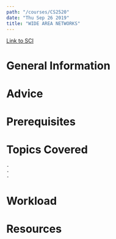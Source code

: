 ```yaml
---
path: "/courses/CS2520"
date: "Thu Sep 26 2019"
title: "WIDE AREA NETWORKS"
---
```

[Link to SCI]("http://courses.sci.pitt.edu/courses/courses/view/CS-2520")

# General Information

# Advice


# Prerequisites
<!-- PREREQ_REPLACEMENT (Do not remove) -->

<!-- END PREREQ_REPLACEMENT (Do not remove) -->
# Topics Covered
	- 
	-
	-
# Workload

<!-- TESTIMONIALS
# Testimonials
This gets replaced with Gatsby, its
data comes from Google Sheets for easier
editing!
-->

# Resources
